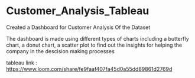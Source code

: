 # Customer_Analysis_Tableau
Created a Dashboard for Customer Analysis Of the Dataset

The dashboard is made using different types of charts including a butterfly chart, a donut chart, a scatter plot to find out the insights for helping the company in the descision making processes

tableau link : https://www.loom.com/share/fe9faaf407fa45d0a55dd89861d2769d
